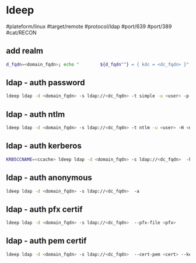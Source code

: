 # ldeep

#plateform/linux  #target/remote  #protocol/ldap  #port/639 #port/389 #cat/RECON


## add realm
```bash
d_fqdn=<domain_fqdn>; echo "        ${d_fqdn^^} = { kdc = <dc_fqdn> }" | sudo tee -a /etc/krb5.conf 
```


## ldap - auth password
```bash
ldeep ldap -d <domain_fqdn> -s ldap://<dc_fqdn> -t simple -u <user> -p <password> 
```

## ldap - auth ntlm
```bash
ldeep ldap -d <domain_fqdn> -s ldap://<dc_fqdn> -t ntlm -u <user> -H <nt_hash> 
```

## ldap - auth kerberos
```bash
KRB5CCNAME=<ccache> ldeep ldap -d <domain_fqdn> -s ldap://<dc_fqdn>  -k  
```

## ldap - auth anonymous
```bash
ldeep ldap -d <domain_fqdn> -s ldap://<dc_fqdn>  -a  
```

## ldap - auth pfx certif 
```bash
ldeep ldap -d <domain_fqdn> -s ldap://<dc_fqdn>  --pfx-file <pfx>
```

## ldap - auth pem certif 
```bash
ldeep ldap -d <domain_fqdn> -s ldap://<dc_fqdn>  --cert-pem <cert> --key-pem <key>
```

